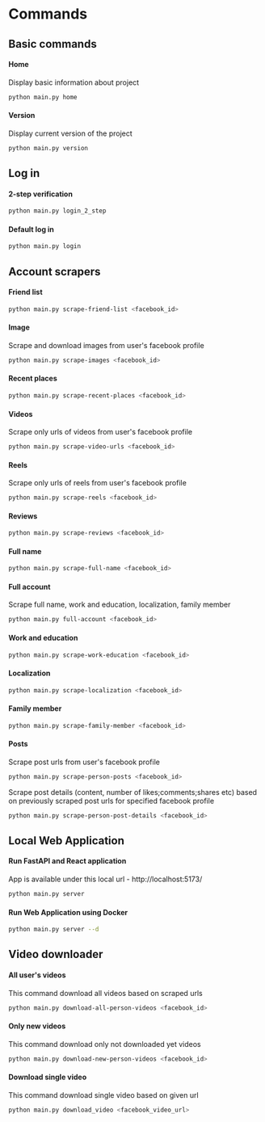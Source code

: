 # Commands

## Basic commands
#### Home
Display basic information about project
```bash
python main.py home 
```

#### Version
Display current version of the project
```bash
python main.py version
```

## Log in
#### 2-step verification
```bash
python main.py login_2_step
```
#### Default log in
```bash
python main.py login
```

## Account scrapers
#### Friend list
```bash
python main.py scrape-friend-list <facebook_id>
```
#### Image
Scrape and download images from user's facebook profile
```bash
python main.py scrape-images <facebook_id>
```
#### Recent places
```bash
python main.py scrape-recent-places <facebook_id>
```
#### Videos
Scrape only urls of videos from user's facebook profile
```bash
python main.py scrape-video-urls <facebook_id>
```
#### Reels
Scrape only urls of reels from user's facebook profile
```bash
python main.py scrape-reels <facebook_id>
```
#### Reviews
```bash
python main.py scrape-reviews <facebook_id>
```
#### Full name
```bash
python main.py scrape-full-name <facebook_id>
```
#### Full account
Scrape full name, work and education, localization, family member
```bash
python main.py full-account <facebook_id>
```
#### Work and education
```bash
python main.py scrape-work-education <facebook_id>
```
#### Localization
```bash
python main.py scrape-localization <facebook_id>
```
#### Family member
```bash
python main.py scrape-family-member <facebook_id>
```
#### Posts
Scrape post urls from user's facebook profile
```bash
python main.py scrape-person-posts <facebook_id>
```

Scrape post details (content, number of likes;comments;shares etc) based on previously scraped post urls for specified facebook profile
```bash
python main.py scrape-person-post-details <facebook_id>
```

## Local Web Application
#### Run FastAPI and React application 
App is available under this local url - http://localhost:5173/
```bash
python main.py server
```

#### Run Web Application using Docker 
```bash
python main.py server --d 
```


## Video downloader
#### All user's videos
This command download all videos based on scraped urls
```bash
python main.py download-all-person-videos <facebook_id>
```
#### Only new videos
This command download only not downloaded yet videos
```bash
python main.py download-new-person-videos <facebook_id>
```
#### Download single video
This command download single video based on given url
```bash
python main.py download_video <facebook_video_url>
```
